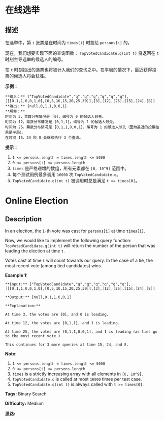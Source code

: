 # 在线选举

## 描述

在选举中，第 `i` 张票是在时间为 `times[i]` 时投给 `persons[i]` 的。

现在，我们想要实现下面的查询函数： `TopVotedCandidate.q(int t)` 将返回在 `t` 时刻主导选举的候选人的编号。

在 `t` 时刻投出的选票也将被计入我们的查询之中。在平局的情况下，最近获得投票的候选人将会获胜。

**示例：**

    
    
    **输入：** ["TopVotedCandidate","q","q","q","q","q","q"], [[[0,1,1,0,0,1,0],[0,5,10,15,20,25,30]],[3],[12],[25],[15],[24],[8]]
    **输出：** [null,0,1,1,0,0,1]
    **解释：**
    时间为 3，票数分布情况是 [0]，编号为 0 的候选人领先。
    时间为 12，票数分布情况是 [0,1,1]，编号为 1 的候选人领先。
    时间为 25，票数分布情况是 [0,1,1,0,0,1]，编号为 1 的候选人领先（因为最近的投票结果是平局）。
    在时间 15、24 和 8 处继续执行 3 个查询。
    



**提示：**

  1. `1 <= persons.length = times.length <= 5000`
  2. `0 <= persons[i] <= persons.length`
  3. `times` 是严格递增的数组，所有元素都在 `[0, 10^9]` 范围中。
  4. 每个测试用例最多调用 `10000` 次 `TopVotedCandidate.q`。
  5. `TopVotedCandidate.q(int t)` 被调用时总是满足 `t >= times[0]`。



# Online Election

## Description



In an election, the `i`-th vote was cast for `persons[i]` at time `times[i]`.

Now, we would like to implement the following query function: `TopVotedCandidate.q(int t)` will return the number of the person that was leading the election at time `t`.  

Votes cast at time `t` will count towards our query.  In the case of a tie, the most recent vote (among tied candidates) wins.



**Example 1:**

    
    
    **Input:** ["TopVotedCandidate","q","q","q","q","q","q"], [[[0,1,1,0,0,1,0],[0,5,10,15,20,25,30]],[3],[12],[25],[15],[24],[8]]
    **Output:** [null,0,1,1,0,0,1]
    **Explanation:**
    At time 3, the votes are [0], and 0 is leading.
    At time 12, the votes are [0,1,1], and 1 is leading.
    At time 25, the votes are [0,1,1,0,0,1], and 1 is leading (as ties go to the most recent vote.)
    This continues for 3 more queries at time 15, 24, and 8.
    



**Note:**

  1. `1 <= persons.length = times.length <= 5000`
  2. `0 <= persons[i] <= persons.length`
  3. `times` is a strictly increasing array with all elements in `[0, 10^9]`.
  4. `TopVotedCandidate.q` is called at most `10000` times per test case.
  5. `TopVotedCandidate.q(int t)` is always called with `t >= times[0]`.


**Tags:** Binary Search

**Difficulty:** Medium

**思路:**
